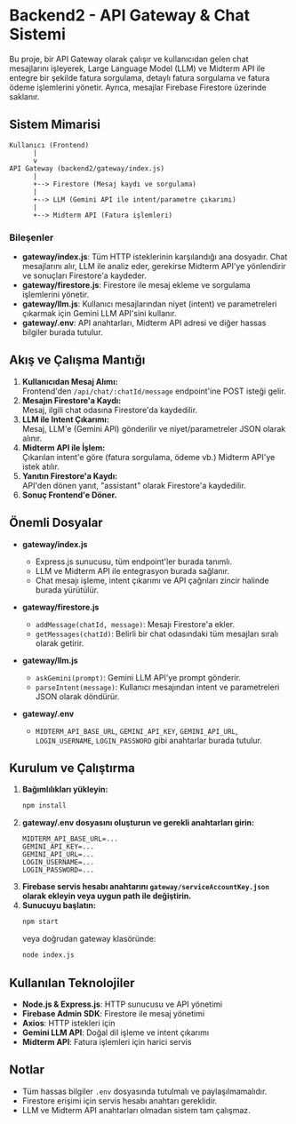# Backend2 - API Gateway & Chat Sistemi

Bu proje, bir API Gateway olarak çalışır ve kullanıcıdan gelen chat mesajlarını işleyerek, Large Language Model (LLM) ve Midterm API ile entegre bir şekilde fatura sorgulama, detaylı fatura sorgulama ve fatura ödeme işlemlerini yönetir. Ayrıca, mesajlar Firebase Firestore üzerinde saklanır.

## Sistem Mimarisi

```
Kullanıcı (Frontend)
      |
      v
API Gateway (backend2/gateway/index.js)
      |
      +--> Firestore (Mesaj kaydı ve sorgulama)
      |
      +--> LLM (Gemini API ile intent/parametre çıkarımı)
      |
      +--> Midterm API (Fatura işlemleri)
```

### Bileşenler

- **gateway/index.js**: Tüm HTTP isteklerinin karşılandığı ana dosyadır. Chat mesajlarını alır, LLM ile analiz eder, gerekirse Midterm API'ye yönlendirir ve sonuçları Firestore'a kaydeder.
- **gateway/firestore.js**: Firestore ile mesaj ekleme ve sorgulama işlemlerini yönetir.
- **gateway/llm.js**: Kullanıcı mesajlarından niyet (intent) ve parametreleri çıkarmak için Gemini LLM API'sini kullanır.
- **gateway/.env**: API anahtarları, Midterm API adresi ve diğer hassas bilgiler burada tutulur.

## Akış ve Çalışma Mantığı

1. **Kullanıcıdan Mesaj Alımı:**  
   Frontend'den `/api/chat/:chatId/message` endpoint'ine POST isteği gelir.
2. **Mesajın Firestore'a Kaydı:**  
   Mesaj, ilgili chat odasına Firestore'da kaydedilir.
3. **LLM ile Intent Çıkarımı:**  
   Mesaj, LLM'e (Gemini API) gönderilir ve niyet/parametreler JSON olarak alınır.
4. **Midterm API ile İşlem:**  
   Çıkarılan intent'e göre (fatura sorgulama, ödeme vb.) Midterm API'ye istek atılır.
5. **Yanıtın Firestore'a Kaydı:**  
   API'den dönen yanıt, "assistant" olarak Firestore'a kaydedilir.
6. **Sonuç Frontend'e Döner.**

## Önemli Dosyalar

- **gateway/index.js**  
  - Express.js sunucusu, tüm endpoint'ler burada tanımlı.
  - LLM ve Midterm API ile entegrasyon burada sağlanır.
  - Chat mesajı işleme, intent çıkarımı ve API çağrıları zincir halinde burada yürütülür.

- **gateway/firestore.js**  
  - `addMessage(chatId, message)`: Mesajı Firestore'a ekler.
  - `getMessages(chatId)`: Belirli bir chat odasındaki tüm mesajları sıralı olarak getirir.

- **gateway/llm.js**  
  - `askGemini(prompt)`: Gemini LLM API'ye prompt gönderir.
  - `parseIntent(message)`: Kullanıcı mesajından intent ve parametreleri JSON olarak döndürür.

- **gateway/.env**  
  - `MIDTERM_API_BASE_URL`, `GEMINI_API_KEY`, `GEMINI_API_URL`, `LOGIN_USERNAME`, `LOGIN_PASSWORD` gibi anahtarlar burada tutulur.

## Kurulum ve Çalıştırma

1. **Bağımlılıkları yükleyin:**
   ```bash
   npm install
   ```
2. **gateway/.env dosyasını oluşturun ve gerekli anahtarları girin:**
   ```
   MIDTERM_API_BASE_URL=...
   GEMINI_API_KEY=...
   GEMINI_API_URL=...
   LOGIN_USERNAME=...
   LOGIN_PASSWORD=...
   ```
3. **Firebase servis hesabı anahtarını `gateway/serviceAccountKey.json` olarak ekleyin veya uygun path ile değiştirin.**
4. **Sunucuyu başlatın:**
   ```bash
   npm start
   ```
   veya doğrudan gateway klasöründe:
   ```bash
   node index.js
   ```

## Kullanılan Teknolojiler

- **Node.js & Express.js**: HTTP sunucusu ve API yönetimi
- **Firebase Admin SDK**: Firestore ile mesaj yönetimi
- **Axios**: HTTP istekleri için
- **Gemini LLM API**: Doğal dil işleme ve intent çıkarımı
- **Midterm API**: Fatura işlemleri için harici servis

## Notlar

- Tüm hassas bilgiler `.env` dosyasında tutulmalı ve paylaşılmamalıdır.
- Firestore erişimi için servis hesabı anahtarı gereklidir.
- LLM ve Midterm API anahtarları olmadan sistem tam çalışmaz. 